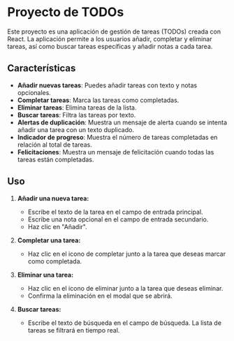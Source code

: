 # Proyecto de TODOs

Este proyecto es una aplicación de gestión de tareas (TODOs) creada con React. La aplicación permite a los usuarios añadir, completar y eliminar tareas, así como buscar tareas específicas y añadir notas a cada tarea.

## Características

- **Añadir nuevas tareas**: Puedes añadir tareas con texto y notas opcionales.
- **Completar tareas**: Marca las tareas como completadas.
- **Eliminar tareas**: Elimina tareas de la lista.
- **Buscar tareas**: Filtra las tareas por texto.
- **Alertas de duplicación**: Muestra un mensaje de alerta cuando se intenta añadir una tarea con un texto duplicado.
- **Indicador de progreso**: Muestra el número de tareas completadas en relación al total de tareas.
- **Felicitaciones**: Muestra un mensaje de felicitación cuando todas las tareas están completadas.

## Uso

1. **Añadir una nueva tarea:**
    - Escribe el texto de la tarea en el campo de entrada principal.
    - Escribe una nota opcional en el campo de entrada secundario.
    - Haz clic en "Añadir".

2. **Completar una tarea:**
    - Haz clic en el icono de completar junto a la tarea que deseas marcar como completada.

3. **Eliminar una tarea:**
    - Haz clic en el icono de eliminar junto a la tarea que deseas eliminar.
    - Confirma la eliminación en el modal que se abrirá.

4. **Buscar tareas:**
    - Escribe el texto de búsqueda en el campo de búsqueda. La lista de tareas se filtrará en tiempo real.
